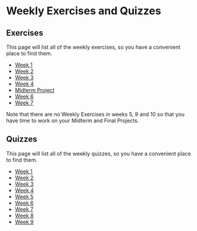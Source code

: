 # Weekly   Exercises and Quizzes

## Exercises
This page will list all of the weekly exercises, so you have a convenient place to find them.

* [Week 1](https://classroom.github.com/a/8GyiVIrS)
* [Week 2](https://classroom.github.com/a/1Ct1e1Rl)
* [Week 3](https://classroom.github.com/a/3OUdXjSQ)
* [Week 4](https://classroom.github.com/a/kKcf5Lf7)
* [Midterm Project](midterm-project.md)
* [Week 6](https://classroom.github.com/a/ooXOUO9n)
* [Week 7](https://classroom.github.com/a/Z0LVzKVi)
<!--* [Week 8](https://classroom.github.com/a/8aao_rGO)
* [Final Project](final-project.md) -->

Note that there are no Weekly Exercises in weeks  5, 9 and 10 so that you have time to
work on your Midterm and Final Projects.

## Quizzes
This page will list all of the weekly quizzes, so you have a convenient place to find them.

* [Week 1](https://www.gradescope.com/courses/538288/assignments/2919261)
* [Week 2](https://www.gradescope.com/courses/538288/assignments/2928273)
* [Week 3](https://www.gradescope.com/courses/538288/assignments/2930465)
* [Week 4](https://www.gradescope.com/courses/538288/assignments/2930474)
* [Week 5](https://www.gradescope.com/courses/538288/assignments/2934165)
* [Week 6](https://www.gradescope.com/courses/538288/assignments/2955146)
* [Week 7](https://www.gradescope.com/courses/538288/assignments/2955830)
* [Week 8](https://www.gradescope.com/courses/538288/assignments/2956330)
* [Week 9](https://www.gradescope.com/courses/538288/assignments/2963328)

<!-- ### Submission and Grading

You will complete each of the projects in Github, then submit your work in
Gradescope and Woolf. -->

<!-- On each project page, you'll find a rubric that will be used to evaluate your work. -->

<!-- Each of the 7 weekly projects count for 15 points of your final grade. 

The final project counts for 30 points of your final grade.  -->

